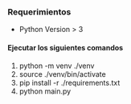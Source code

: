 ### Requerimientos
* Python Version > 3

#### Ejecutar los siguientes comandos
1. python -m venv ./venv
2. source ./venv/bin/activate
3. pip install -r ./requirements.txt
4. python main.py 


